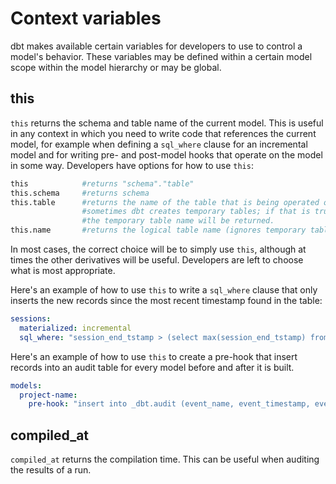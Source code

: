 # Context variables

dbt makes available certain variables for developers to use to control a model's behavior. These variables may be defined within a certain model scope within the model hierarchy or may be global.

## this

`this` returns the schema and table name of the current model. This is useful in any context in which you need to write code that references the current model, for example when defining a `sql_where` clause for an incremental model and for writing pre- and post-model hooks that operate on the model in some way. Developers have options for how to use `this`:

```Python
this            #returns "schema"."table"
this.schema     #returns schema
this.table      #returns the name of the table that is being operated on in the database transaction.
                #sometimes dbt creates temporary tables; if that is true in this instance,
                #the temporary table name will be returned.
this.name       #returns the logical table name (ignores temporary tables)
```

In most cases, the correct choice will be to simply use `this`, although at times the other derivatives will be useful. Developers are left to choose what is most appropriate.

Here's an example of how to use `this` to write a `sql_where` clause that only inserts the new records since the most recent timestamp found in the table:

```YAML
sessions:
  materialized: incremental
  sql_where: "session_end_tstamp > (select max(session_end_tstamp) from {{this}})"
```


Here's an example of how to use `this` to create a pre-hook that insert records into an audit table for every model before and after it is built.

```YAML
models:
  project-name:
    pre-hook: "insert into _dbt.audit (event_name, event_timestamp, event_schema, event_model) values ( 'starting model deployment', getdate(), '{{this.schema}}', '{{this.name}}')"
```

## compiled_at

`compiled_at` returns the compilation time. This can be useful when auditing the results of a run.
